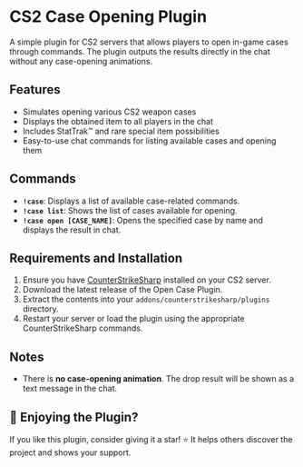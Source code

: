 # CS2 Case Opening Plugin

A simple plugin for CS2 servers that allows players to open in-game cases through commands. The plugin outputs the results directly in the chat without any case-opening animations.

## Features

- Simulates opening various CS2 weapon cases
- Displays the obtained item to all players in the chat
- Includes StatTrak™ and rare special item possibilities
- Easy-to-use chat commands for listing available cases and opening them

## Commands

- **`!case`**: Displays a list of available case-related commands.
- **`!case list`**: Shows the list of cases available for opening.
- **`!case open [CASE_NAME]`**: Opens the specified case by name and displays the result in chat.

## Requirements and Installation

1. Ensure you have [CounterStrikeSharp](https://github.com/roflmuffin/CounterStrikeSharp) installed on your CS2 server.
2. Download the latest release of the Open Case Plugin.
3. Extract the contents into your `addons/counterstrikesharp/plugins` directory.
4. Restart your server or load the plugin using the appropriate CounterStrikeSharp commands.

## Notes

- There is **no case-opening animation**. The drop result will be shown as a text message in the chat.

## 🌟 Enjoying the Plugin?

If you like this plugin, consider giving it a star! ⭐ It helps others discover the project and shows your support.
